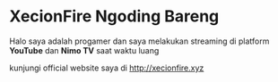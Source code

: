 # XecionFire Ngoding Bareng

Halo saya adalah progamer dan saya melakukan streaming di platform **YouTube** dan **Nimo TV** saat waktu luang

kunjungi official website saya di http://xecionfire.xyz
